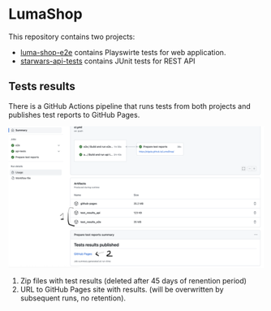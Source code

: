 # LumaShop

This repository contains two projects: 

* [luma-shop-e2e](/luma-shop-e2e) contains Playswirte tests for web application.
* [starwars-api-tests](/starwars-api-tests/) contains JUnit tests for REST API

## Tests results

There is a GitHub Actions pipeline that runs tests from both projects and publishes test reports to GitHub Pages.

![test-results](docs/ci-results.png)

1. Zip files with test results (deleted after 45 days of renention period)
2. URL to GitHub Pages site with results. (will be overwritten by subsequent runs, no retention).